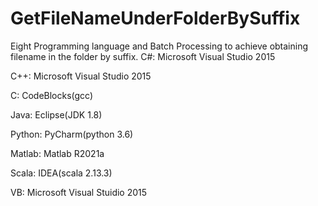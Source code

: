 # GetFileNameUnderFolderBySuffix
Eight Programming language and Batch Processing to achieve obtaining filename in the folder by suffix.
C#: Microsoft Visual Studio 2015

C++: Microsoft Visual Studio 2015

C: CodeBlocks(gcc)

Java: Eclipse(JDK 1.8)

Python: PyCharm(python 3.6)

Matlab: Matlab R2021a

Scala: IDEA(scala 2.13.3)

VB: Microsoft Visual Stuidio 2015
